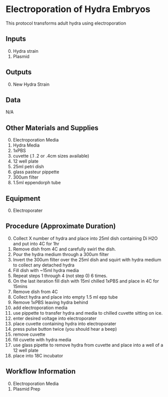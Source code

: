 Electroporation of Hydra Embryos
===

This protocol transforms adult hydra using electroporation

Inputs
---
0. Hydra strain
0. Plasmid

Outputs
---
0. New Hydra Strain

Data
---
N/A

Other Materials and Supplies
---
0. Electroporation Media
0. Hydra Media
0. 1xPBS
0. cuvette (.1 .2 or .4cm sizes available)
0. 12 well plate 
0. 25ml petri dish
0. glass pasteur pippette
0. 300um filter
0. 1.5ml eppendorph tube

Equipment
---
0. Electroporater

Procedure (Approximate Duration)
---
0. Collect X number of hydra and place into 25ml dish containing Di H2O and put into 4C for 1hr
0. Remove dish from 4C and carefully swirl the dish.
0. Pour the hydra medium through a 300um filter
0. Invert the 300um filter over the 25ml dish and squirt with hydra medium to collect any detached hydra
0. Fill dish with ~15ml hydra media 
0. Repeat steps 1 through 4 (not step 0) 6 times.
0. On the last iteration fill dish with 15ml chilled 1xPBS and place in 4C for 15mins
0. Remove dish from 4C
0. Collect hydra and place into empty 1.5 ml epp tube
0. Remove 1xPBS leaving hydra behind
0. add electroporation media
0. use pippette to transfer hydra and media to chilled cuvette sitting on ice.
0. enter desired voltage into electroporater 
0. place cuvette containing hydra into electroporater
0. press pulse button twice (you should hear a beep)
0. remove cuvette
0. fill cuvette with hydra media 
0. use glass pipette to remove hydra from cuvette and place into a well of a 12 well plate
0. place into 18C incubator

Workflow Information
---
0. Electroporation Media
0. Plasmid Prep
